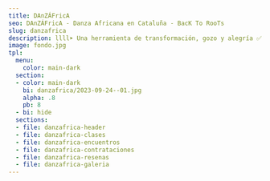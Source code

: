 ```yaml
---
title: DAnZÁFricA
seo: DAnZÁFricA - Danza Africana en Cataluña - BacK To RooTs
slug: danzafrica
description: llll➤ Una herramienta de transformación, gozo y alegría ✅ mediante encuentros dinámicos, inclusivos, divertidos y conscientes ✅ donde reunirnos en tribu.
image: fondo.jpg
tpl:
  menu:
    color: main-dark
  section:
  - color: main-dark
    bi: danzafrica/2023-09-24--01.jpg
    alpha: .8
    pb: 8
  - bi: hide
  sections:
  - file: danzafrica-header
  - file: danzafrica-clases
  - file: danzafrica-encuentros
  - file: danzafrica-contrataciones
  - file: danzafrica-resenas
  - file: danzafrica-galeria
---
```



